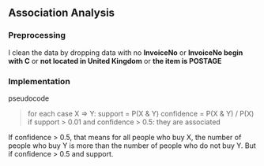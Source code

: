 ## Association Analysis

### Preprocessing
I clean the data by dropping data with no **InvoiceNo** or **InvoiceNo begin with C** or **not located in United Kingdom** or **the item is POSTAGE**

### Implementation
pseudocode
> 	for each case X ⇒ Y:
> 		support = P(X & Y)
> 		confidence = P(X & Y) / P(X)
> 		if support > 0.01 and confidence > 0.5:
>			they are associated
		
If confidence > 0.5, that means for all people who buy X, the number of people who buy Y is more than the number of people who do not buy Y. But if confidence > 0.5 and support.
